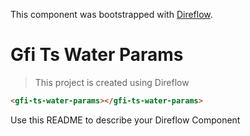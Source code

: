 This component was bootstrapped with [Direflow](https://direflow.io).

# Gfi Ts Water Params
> This project is created using Direflow

```html
<gfi-ts-water-params></gfi-ts-water-params>
```

Use this README to describe your Direflow Component
